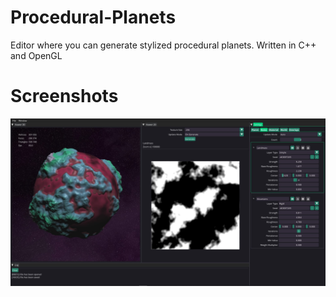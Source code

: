 # Procedural-Planets
Editor where you can generate stylized procedural planets.
Written in C++ and OpenGL

# Screenshots
![screenshot01](docs/screenshot_0_9.jpg)